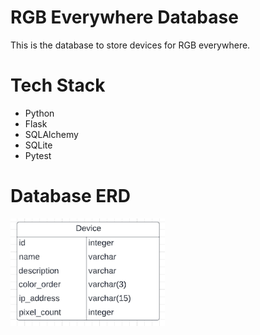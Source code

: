 # RGB Everywhere Database

This is the database to store devices for RGB everywhere.

# Tech Stack

- Python
- Flask
- SQLAlchemy
- SQLite
- Pytest

# Database ERD

<img src="./docs/db_erd.png" width="49%" />

